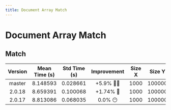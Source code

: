 ```yaml
---
title: Document Array Match
---
```

# Document Array Match

## Match

| Version | Mean Time (s) | Std Time (s) | Improvement | Size X | Size Y | Dam X | Dam Y | Emb Size | Use Scipy | Metric | Top K | Iterations |
| :---: | :---: | :---: | :---: | :---: | :---: | :---: | :---: | :---: | :---: | :---: | :---: | :---: |
| master | 8.148593 | 0.028661 | +5.9% 🐎🐎 | 1000 | 100000 | True | False | 256 | False | euclidean | 100 | 5 |
| 2.0.18 | 8.659391 | 0.100068 | +1.74% 🐎 | 1000 | 100000 | True | False | 256 | False | euclidean | 100 | 5 |
| 2.0.17 | 8.813086 | 0.068035 | 0.0% 😶 | 1000 | 100000 | True | False | 256 | False | euclidean | 100 | 5 |
